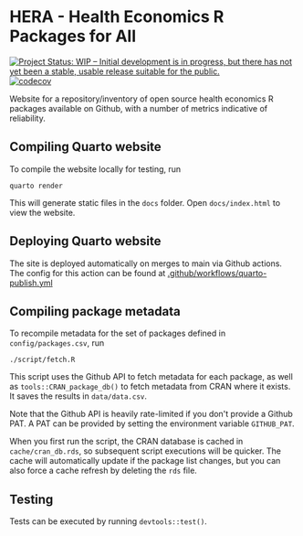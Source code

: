 # HERA - Health Economics R Packages for All
[![Project Status: WIP – Initial development is in progress, but there has not yet been a stable, usable release suitable for the public.](https://www.repostatus.org/badges/latest/wip.svg)](https://www.repostatus.org/#wip)
[![codecov](https://codecov.io/gh/HTAhackathon2024/HERA/graph/badge.svg?token=4X9JMWKLIE)](https://codecov.io/gh/HTAhackathon2024/HERA)


Website for a repository/inventory of open source health economics R packages available on Github, with a number of metrics indicative of reliability.

## Compiling Quarto website
To compile the website locally for testing, run 
```
quarto render
```

This will generate static files in the `docs` folder. Open `docs/index.html` to view the website.

## Deploying Quarto website
The site is deployed automatically on merges to main via Github actions. The config for this
action can be found at [.github/workflows/quarto-publish.yml]()

## Compiling package metadata
To recompile metadata for the set of packages defined in `config/packages.csv`, run

```
./script/fetch.R
```

This script uses the Github API to fetch metadata for each package, as well as 
`tools::CRAN_package_db()` to fetch metadata from CRAN where it exists. 
It saves the results in `data/data.csv`.

Note that the Github API is heavily rate-limited if you don't provide a Github PAT. A PAT
can be provided by setting the environment variable `GITHUB_PAT`.

When you first run the script, the CRAN database is cached in `cache/cran_db.rds`, 
so subsequent script executions will be quicker. The cache will automatically update if
the package list changes, but you can also force a cache refresh by deleting the `rds` file.

## Testing
Tests can be executed by running `devtools::test()`.
